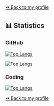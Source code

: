 [⏪ Back to my profile](https://github.com/agoodshort)

## 📊 Statistics

### GitHub

[![Top Langs](https://github-readme-stats.vercel.app/api?username=goodshort&show_icons=true)](https://github.com/anuraghazra/github-readme-stats)
 
[![Top Langs](https://github-readme-stats.vercel.app/api/top-langs/?username=goodshort&layout=compact)](https://github.com/anuraghazra/github-readme-stats)

### Coding

[![Top Langs](https://github-readme-stats.vercel.app/api/wakatime?username=goodshort)](https://wakatime.com/@goodshort)

[⏪ Back to my profile](https://github.com/agoodshort)
